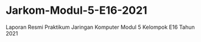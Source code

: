 # Jarkom-Modul-5-E16-2021
Laporan Resmi Praktikum Jaringan Komputer Modul 5 Kelompok E16 Tahun 2021 
